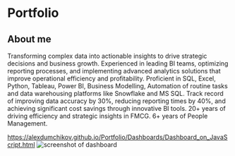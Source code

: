 # Portfolio

## About me
Transforming complex data into actionable insights to drive strategic decisions and business growth. Experienced in leading BI teams, optimizing reporting processes, and implementing advanced analytics solutions that improve operational efficiency and profitability.
Proficient in SQL, Excel, Python, Tableau, Power BI, Business Modelling, Automation of routine tasks and data warehousing platforms like Snowflake and MS SQL. Track record of improving data accuracy by 30%, reducing reporting times by 40%, and achieving significant cost savings through innovative BI tools.
20+ years of driving efficiency and strategic insights in FMCG.
6+ years of People Management.

https://alexdumchikov.github.io/Portfolio/Dashboards/Dashboard_on_JavaScript.html
![screenshot of dashboard](https://github.com/user-attachments/assets/c65bd4e8-05f3-432d-9aaf-a4344e762588)
